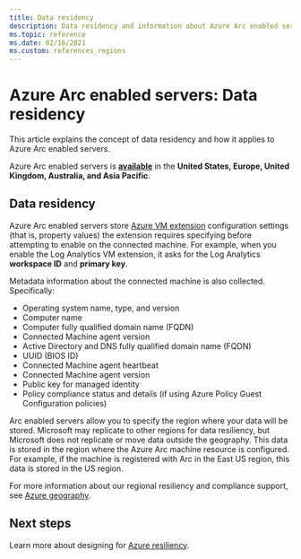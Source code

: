 ```yaml
---
title: Data residency
description: Data residency and information about Azure Arc enabled servers.
ms.topic: reference
ms.date: 02/16/2021
ms.custom: references_regions
---
```


# Azure Arc enabled servers: Data residency

This article explains the concept of data residency and how it applies to Azure Arc enabled servers.

Azure Arc enabled servers is **[available](https://azure.microsoft.com/global-infrastructure/services/?products=azure-arc)** in the **United States, Europe, United Kingdom, Australia, and Asia Pacific**.

## Data residency

Azure Arc enabled servers store [Azure VM extension](manage-vm-extensions.md) configuration settings (that is, property values) the extension requires specifying before attempting to enable on the connected machine. For example, when you enable the Log Analytics VM extension, it asks for the Log Analytics **workspace ID** and **primary key**.

Metadata information about the connected machine is also collected. Specifically:

* Operating system name, type, and version
* Computer name
* Computer fully qualified domain name (FQDN)
* Connected Machine agent version
* Active Directory and DNS fully qualified domain name (FQDN)
* UUID (BIOS ID)
* Connected Machine agent heartbeat
* Connected Machine agent version
* Public key for managed identity
* Policy compliance status and details (if using Azure Policy Guest Configuration policies)

Arc enabled servers allow you to specify the region where your data will be stored. Microsoft may replicate to other regions for data resiliency, but Microsoft does not replicate or move data outside the geography. This data is stored in the region where the Azure Arc machine resource is configured. For example, if the machine is registered with Arc in the East US region, this data is stored in the US region.

For more information about our regional resiliency and compliance support, see [Azure geography](https://azure.microsoft.com/global-infrastructure/geographies/).

## Next steps

Learn more about designing for [Azure resiliency](/azure/architecture/reliability/architect).
